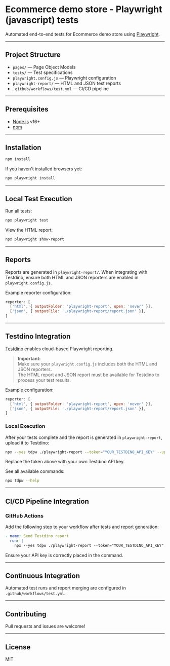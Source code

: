 # Ecommerce demo store - Playwright (javascript) tests

Automated end-to-end tests for Ecommerce demo store using [Playwright](https://playwright.dev/).

---

## Project Structure

- `pages/` — Page Object Models
- `tests/` — Test specifications
- `playwright.config.js` — Playwright configuration
- `playwright-report/` — HTML and JSON test reports
- `.github/workflows/test.yml` — CI/CD pipeline

---

## Prerequisites

- [Node.js](https://nodejs.org/) v16+
- [npm](https://www.npmjs.com/)

---

## Installation

```sh
npm install
```

If you haven't installed browsers yet:
```sh
npx playwright install
```

---

## Local Test Execution

Run all tests:
```sh
npx playwright test
```

View the HTML report:
```sh
npx playwright show-report
```

---

## Reports

Reports are generated in `playwright-report/`. When integrating with Testdino, ensure both HTML and JSON reporters are enabled in `playwright.config.js`.

Example reporter configuration:
```js
reporter: [
  ['html', { outputFolder: 'playwright-report', open: 'never' }],
  ['json', { outputFile: './playwright-report/report.json' }],
]
```

---

## Testdino Integration

[Testdino](https://testdino.com/) enables cloud-based Playwright reporting.

> **Important:**  
> Make sure your `playwright.config.js` includes both the HTML and JSON reporters.  
> The HTML report and JSON report must be available for Testdino to process your test results.

Example configuration:
```js
reporter: [
  ['html', { outputFolder: 'playwright-report', open: 'never' }],
  ['json', { outputFile: './playwright-report/report.json' }],
]
```

### Local Execution

After your tests complete and the report is generated in `playwright-report`, upload it to Testdino:

```sh
npx --yes tdpw ./playwright-report --token="YOUR_TESTDINO_API_KEY" --upload-html
```

Replace the token above with your own Testdino API key.

See all available commands:
```sh
npx tdpw --help
```

---

## CI/CD Pipeline Integration

### GitHub Actions

Add the following step to your workflow after tests and report generation:

```yaml
- name: Send Testdino report
  run: |
    npx --yes tdpw ./playwright-report --token="YOUR_TESTDINO_API_KEY" --upload-html
```

Ensure your API key is correctly placed in the command.

---

## Continuous Integration

Automated test runs and report merging are configured in `.github/workflows/test.yml`.

---

## Contributing

Pull requests and issues are welcome!

---

## License

MIT
